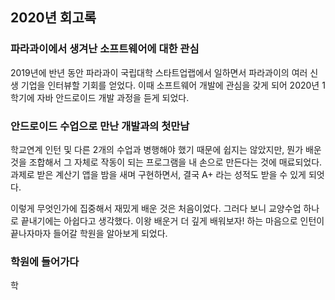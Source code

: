 ## 2020년 회고록

### 파라과이에서 생겨난 소프트웨어에 대한 관심

2019년에 반년 동안 파라과이 국립대학 스타트업랩에서 일하면서 파라과이의 여러 신생 기업을 인터뷰할 기회를 얻었다. 이때 소프트웨어 개발에 관심을 갖게 되어 2020년 1학기에 자바 안드로이드 개발 과정을 듣게 되었다.

### 안드로이드 수업으로 만난 개발과의 첫만남 

학교연계 인턴 및 다른 2개의 수업과 병행해야 했기 때문에 쉽지는 않았지만, 뭔가 배운 것을 조합해서 그 자체로 작동이 되는 프로그램을 내 손으로 만든다는 것에 매료되었다. 과제로 받은 계산기 앱을 밤을 새며 구현하면서, 결국 A+ 라는 성적도 받을 수 있게 되엇다.

이렇게 무엇인가에 집중해서 재밌게 배운 것은 처음이었다. 그러다 보니 교양수업 하나로 끝내기에는 아쉽다고 생각했다. 이왕 배운거 더 깊게 배워보자! 하는 마음으로 인턴이 끝나자마자 들어갈 학원을 알아보게 되었다.

### 학원에 들어가다

학